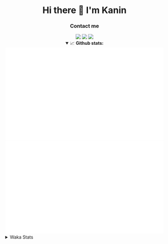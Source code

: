 <div align="center">
 <h1>Hi there 👋 I'm Kanin</h1>
 <h3>Contact me</h3>
 <a href="mailto:im@kanin.dev"><img src="https://img.shields.io/badge/gmail-%23D14836.svg?&style=for-the-badge&logo=gmail&logoColor=white"/></a>
 <a href="https://twitter.com/KaninTwt"><img src="https://img.shields.io/badge/twitter-%231DA1F2.svg?&style=for-the-badge&logo=twitter&logoColor=white"/></a>
 <a href="https://www.linkedin.com/in/KaninDev"><img src="https://img.shields.io/badge/linkedin-%230077B5.svg?&style=for-the-badge&logo=linkedin&logoColor=white"/></a>
<details open>
  <summary>📈 <b>Github stats:</b></summary>
  <img src="https://github.com/Kanin/Kanin/blob/master/scripts/GitHubStats/generated/overview.svg"/>
  <img src="https://github.com/Kanin/Kanin/blob/master/scripts/GitHubStats/generated/languages.svg"/>
</details>
</div>

<details>
 <summary>Waka Stats</summary>

<!--START_SECTION:waka-->
![Code Time](http://img.shields.io/badge/Code%20Time-2%2C575%20hrs-blue)

![Profile Views](http://img.shields.io/badge/Profile%20Views-0-blue)

![Lines of code](https://img.shields.io/badge/From%20Hello%20World%20I%27ve%20Written-770.3%20thousand%20lines%20of%20code-blue)

**🐱 My GitHub Data** 

> 📦 181.1 kB Used in GitHub's Storage 
 > 
> 🏆 54 Contributions in the Year 2025
 > 
> 🚫 Not Opted to Hire
 > 
> 📜 28 Public Repositories 
 > 
> 🔑 18 Private Repositories 
 > 
**I'm an Early 🐤** 

```text
🌞 Morning                3005 commits        ███████░░░░░░░░░░░░░░░░░░   27.78 % 
🌆 Daytime                3186 commits        ███████░░░░░░░░░░░░░░░░░░   29.45 % 
🌃 Evening                3113 commits        ███████░░░░░░░░░░░░░░░░░░   28.77 % 
🌙 Night                  1515 commits        ████░░░░░░░░░░░░░░░░░░░░░   14.00 % 
```
📅 **I'm Most Productive on Monday** 

```text
Monday                   2083 commits        █████░░░░░░░░░░░░░░░░░░░░   19.25 % 
Tuesday                  1566 commits        ████░░░░░░░░░░░░░░░░░░░░░   14.47 % 
Wednesday                1082 commits        ██░░░░░░░░░░░░░░░░░░░░░░░   10.00 % 
Thursday                 1671 commits        ████░░░░░░░░░░░░░░░░░░░░░   15.45 % 
Friday                   1808 commits        ████░░░░░░░░░░░░░░░░░░░░░   16.71 % 
Saturday                 1042 commits        ██░░░░░░░░░░░░░░░░░░░░░░░   09.63 % 
Sunday                   1567 commits        ████░░░░░░░░░░░░░░░░░░░░░   14.48 % 
```


📊 **This Week I Spent My Time On** 

```text
🕑︎ Time Zone: America/New_York

💬 Programming Languages: 
Python                   7 hrs 50 mins       ██████████░░░░░░░░░░░░░░░   39.99 % 
TypeScript               5 hrs 55 mins       ████████░░░░░░░░░░░░░░░░░   30.19 % 
HTML                     2 hrs 26 mins       ███░░░░░░░░░░░░░░░░░░░░░░   12.47 % 
Git Config               1 hr 2 mins         █░░░░░░░░░░░░░░░░░░░░░░░░   05.33 % 
CSS                      47 mins             █░░░░░░░░░░░░░░░░░░░░░░░░   04.06 % 

🔥 Editors: 
VS Code                  15 hrs 24 mins      ████████████████████░░░░░   78.49 % 
PyCharm                  4 hrs 13 mins       █████░░░░░░░░░░░░░░░░░░░░   21.51 % 

🐱‍💻 Projects: 
ReactDjango              14 hrs 59 mins      ███████████████████░░░░░░   76.42 % 
APIServer                3 hrs 18 mins       ████░░░░░░░░░░░░░░░░░░░░░   16.89 % 
NailaDjango              47 mins             █░░░░░░░░░░░░░░░░░░░░░░░░   04.07 % 
To upload                24 mins             █░░░░░░░░░░░░░░░░░░░░░░░░   02.07 % 
NailaSite                6 mins              ░░░░░░░░░░░░░░░░░░░░░░░░░   00.55 % 

💻 Operating System: 
Windows                  19 hrs 37 mins      █████████████████████████   100.00 % 
```

**I Mostly Code in Python** 

```text
Python                   32 repos            ████████████████░░░░░░░░░   62.75 % 
Java                     7 repos             ███░░░░░░░░░░░░░░░░░░░░░░   13.73 % 
TypeScript               4 repos             ██░░░░░░░░░░░░░░░░░░░░░░░   07.84 % 
HTML                     3 repos             █░░░░░░░░░░░░░░░░░░░░░░░░   05.88 % 
Kotlin                   1 repo              ░░░░░░░░░░░░░░░░░░░░░░░░░   01.96 % 
```



**Timeline**

![Lines of Code chart](https://raw.githubusercontent.com/Kanin/Kanin/master/assets/bar_graph.png)


 Last Updated on 22/02/2025 01:31:35 UTC
<!--END_SECTION:waka-->
</details>
